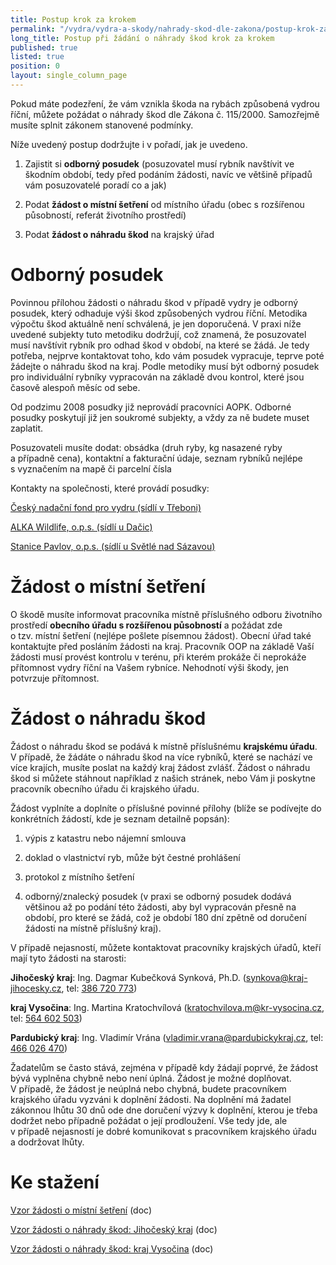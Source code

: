 ```yaml
---
title: Postup krok za krokem
permalink: "/vydra/vydra-a-skody/nahrady-skod-dle-zakona/postup-krok-za-krokem"
long_title: Postup při žádání o náhrady škod krok za krokem
published: true
listed: true
position: 0
layout: single_column_page
---
```

Pokud máte podezření, že vám vznikla škoda na rybách způsobená vydrou
říční, můžete požádat o náhrady škod dle Zákona č. 115/2000. Samozřejmě
musíte splnit zákonem stanovené podmínky.

Níže uvedený postup dodržujte i v pořadí, jak je uvedeno.

1. Zajistit si **odborný posudek** (posuzovatel musí rybník navštívit ve
   škodním období, tedy před podáním žádosti, navíc ve většině případů
   vám posuzovatelé poradí co a jak)

2. Podat **žádost o místní šetření** od místního úřadu (obec
   s rozšířenou působností, referát životního prostředí)

3. Podat **žádost o náhradu škod** na krajský úřad

# Odborný posudek

Povinnou přílohou žádosti o náhradu škod v případě vydry je odborný
posudek, který odhaduje výši škod způsobených vydrou říční. Metodika
výpočtu škod aktuálně není schválená, je jen doporučená. V praxi níže
uvedené subjekty tuto metodiku dodržují, což znamená, že posuzovatel
musí navštívit rybník pro odhad škod v období, na které se žádá. Je tedy
potřeba, nejprve kontaktovat toho, kdo vám posudek vypracuje, teprve
poté žádejte o náhradu škod na kraj. Podle metodiky musí být odborný
posudek pro individuální rybníky vypracován na základě dvou kontrol,
které jsou časově alespoň měsíc od sebe.

Od podzimu 2008 posudky již neprovádí pracovníci AOPK. Odborné posudky
poskytují již jen soukromé subjekty, a vždy za ně budete muset zaplatit.

Posuzovateli musíte dodat: obsádka (druh ryby, kg nasazené ryby
a případně cena), kontaktní a fakturační údaje, seznam rybníků nejlépe
s vyznačením na mapě či parcelní čísla

Kontakty na společnosti, které provádí posudky:

[Český nadační fond pro vydru (sídlí v Třeboni)][1]

[ALKA Wildlife, o.p.s. (sídlí u Dačic)][2]

[Stanice Pavlov, o.p.s. (sídlí u Světlé nad Sázavou)][3]

# Žádost o místní šetření

O škodě musíte informovat pracovníka místně příslušného odboru životního
prostředí **obecního úřadu s rozšířenou působností** a požádat zde
o tzv. místní šetření (nejlépe pošlete písemnou žádost). Obecní úřad
také kontaktujte před posláním žádosti na kraj. Pracovník OOP na základě
Vaší žádosti musí provést kontrolu v terénu, při kterém prokáže či
neprokáže přítomnost vydry říční na Vašem rybníce. Nehodnotí výši škody,
jen potvrzuje přítomnost.

# Žádost o náhradu škod

Žádost o náhradu škod se podává k místně příslušnému **krajskému
úřadu**. V případě, že žádáte o náhradu škod na více rybníků, které se
nachází ve více krajích, musíte poslat na každý kraj žádost zvlášť.
Žádost o náhradu škod si můžete stáhnout například z našich stránek,
nebo Vám ji poskytne pracovník obecního úřadu či krajského úřadu.

Žádost vyplníte a doplníte o příslušné povinné přílohy (blíže se
podívejte do konkrétních žádostí, kde je seznam detailně popsán):

1. výpis z katastru nebo nájemní smlouva

2. doklad o vlastnictví ryb, může být čestné prohlášení

3. protokol z místního šetření

4. odborný/znalecký posudek (v praxi se odborný posudek dodává většinou
   až po podání této žádosti, aby byl vypracován přesně na období, pro
   které se žádá, což je období 180 dní zpětně od doručení žádosti na
   místně příslušný kraj).

V případě nejasností, můžete kontaktovat pracovníky krajských úřadů,
kteří mají tyto žádosti na starosti:

**Jihočeský kraj**: Ing. Dagmar Kubečková Synková, Ph.D.
([synkova@kraj-jihocesky.cz](mailto:synkova@kraj-jihocesky.cz), tel:
[386 720 773](tel:+420-386-720-773))

**kraj Vysočina**: Ing. Martina Kratochvílová
([kratochvilova.m@kr-vysocina.cz](mailto:kratochvilova.m@kr-vysocina.cz),
tel: [564 602 503](tel:+420-564-602-503))

**Pardubický kraj**: Ing. Vladimír Vrána
([vladimir.vrana@pardubickykraj.cz](mailto:vladimir.vrana@pardubickykraj.cz),
tel: [466 026 470](tel:+420-466-026-470))

Žadatelům se často stává, zejména v případě kdy žádají poprvé, že žádost
bývá vyplněna chybně nebo není úplná. Žádost je možné
doplňovat. V případě, že žádost je neúplná nebo chybná, budete
pracovníkem krajského úřadu vyzváni k doplnění žádosti. Na doplnění má
žadatel zákonnou lhůtu 30 dnů ode dne doručení výzvy k doplnění, kterou
je třeba dodržet nebo případně požádat o její prodloužení. Vše tedy jde,
ale v případě nejasností je dobré komunikovat s pracovníkem krajského
úřadu a dodržovat lhůty.

# Ke stažení

[Vzor žádosti o místní šetření](/uploads/vzor_zadost_mistni_setreni.doc)
(doc)

[Vzor žádosti o náhrady škod: Jihočeský
kraj](/uploads/vzor_zadost_jihocesky.doc) (doc)

[Vzor žádosti o náhrady škod: kraj
Vysočina](/uploads/vzor_zadost_vysocina.doc) (doc)


[1]: http://vydry.org/nas-tym/ "Český nadační fond pro vydru"
[2]: http://www.alkawildlife.eu/page.php?mx=7_vydra-a-skody&ax=3_jak-zadat-o-nahradu-skod&lx=cz&ft=&us= "ALKA Wildlife, o.p.s."
[3]: http://www.stanicepavlov.eu/kontakt "Stanice Pavlov, o.p.s."
